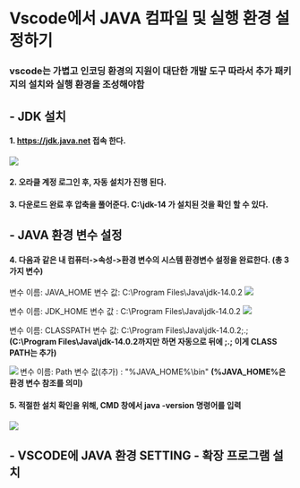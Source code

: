 # Vscode에서 JAVA 컴파일 및 실행 환경 설정하기



### vscode는 가볍고 인코딩 환경의 지원이 대단한 개발 도구 따라서 추가 패키지의 설치와 실행 환경을 조성해야함






## <strong> - JDK 설치 </strong>

#### 1. <https://jdk.java.net> 접속 한다.    

<img src="../images/jdk_1.png"></img>    

#### 2. 오라클 계정 로그인 후, 자동 설치가 진행 된다.

#### 3. 다운로드 완료 후 압축을 풀어준다. C:\\jdk-14 가 설치된 것을 확인 할 수 있다.







## <strong> - JAVA 환경 변수 설정 </strong>


#### 4. 다음과 같은 내 컴퓨터->속성->환경 변수의 시스템 환경변수 설정을 완료한다. (총 3가지 변수)

변수 이름: JAVA_HOME
변수 값: C:\Program Files\Java\jdk-14.0.2
<img src="../images/jdk_2.png"></img>


변수 이름: JDK_HOME
변수 값 : C:\Program Files\Java\jdk-14.0.2
<img src="../images/jdk_3.png"></img>


변수 이름: CLASSPATH
변수 값: C:\Program Files\Java\jdk-14.0.2\;.;
<strong>(C:\Program Files\Java\jdk-14.0.2까지만 하면 자동으로 뒤에 \;.; 이게 CLASS PATH는 추가)</strong>

<img src="../images/jdk_4.png" align="left"></img>

변수 이름: Path
변수 값(추가) : "%JAVA_HOME%\bin"
<strong>(%JAVA_HOME%은 환경 변수 참조를 의미)</strong>


#### 5. 적절한 설치 확인을 위해, CMD 창에서 java -version 명령어를 입력 
<img src="../images/jdk_5.png"></img>








## <strong> - VSCODE에 JAVA 환경 SETTING - 확장 프로그램 설치 </strong>

